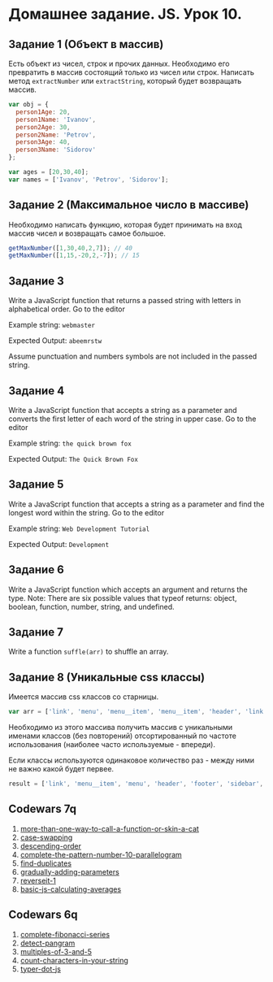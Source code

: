 # Домашнее задание. JS. Урок 10.

## Задание 1 (Объект в массив)

Есть объект из чисел, строк и прочих данных. Необходимо его превратить в массив состоящий только из чисел или строк.
Написать метод `extractNumber` или `extractString`, который будет возвращать массив.

```js
var obj = {
  person1Age: 20,
  person1Name: 'Ivanov',
  person2Age: 30,
  person2Name: 'Petrov',
  person3Age: 40,
  person3Name: 'Sidorov'
};

var ages = [20,30,40];
var names = ['Ivanov', 'Petrov', 'Sidorov'];
```

## Задание 2 (Максимальное число в массиве)
Необходимо написать функцию, которая будет принимать на вход массив чисел и возвращать самое большое.

```js
getMaxNumber([1,30,40,2,7]); // 40
getMaxNumber([1,15,-20,2,-7]); // 15
```

## Задание 3
Write a JavaScript function that returns a passed string with letters in alphabetical order. Go to the editor

Example string: `webmaster` 

Expected Output: `abeemrstw`

Assume punctuation and numbers symbols are not included in the passed string.

## Задание 4
Write a JavaScript function that accepts a string as a parameter and converts the first letter of each word of the string in upper case. Go to the editor

Example string: `the quick brown fox` 

Expected Output: `The Quick Brown Fox`

## Задание 5
Write a JavaScript function that accepts a string as a parameter and find the longest word within the string. Go to the editor

Example string: `Web Development Tutorial` 

Expected Output: `Development`

## Задание 6
Write a JavaScript function which accepts an argument and returns the type.
Note: There are six possible values that typeof returns: object, boolean, function, number, string, and undefined.

## Задание 7
Write a function `suffle(arr)` to shuffle an array. 
 
## Задание 8 (Уникальные css классы)
Имеется массив css классов со старницы.
 
```js
var arr = ['link', 'menu', 'menu__item', 'menu__item', 'header', 'link', 'footer', 'sidebar', 'link' ... ];
```

Необходимо из этого массива получить массив с уникальными именами классов (без повторений) отсортированный по частоте использования 
(наиболее часто используемые - впереди).

Если классы используются одинаковое количество раз - между ними не важно какой будет первее. 

```js
result = ['link', 'menu__item', 'menu', 'header', 'footer', 'sidebar', ... ];
``` 

## Codewars 7q

1. [more-than-one-way-to-call-a-function-or-skin-a-cat](http://www.codewars.com/kata/more-than-one-way-to-call-a-function-or-skin-a-cat)
2. [case-swapping](http://www.codewars.com/kata/case-swapping)
3. [descending-order](http://www.codewars.com/kata/descending-order)
4. [complete-the-pattern-number-10-parallelogram](http://www.codewars.com/kata/complete-the-pattern-number-10-parallelogram)
5. [find-duplicates](http://www.codewars.com/kata/find-duplicates)
6. [gradually-adding-parameters](http://www.codewars.com/kata/gradually-adding-parameters)
7. [reverseit-1](http://www.codewars.com/kata/reverseit-1)
8. [basic-js-calculating-averages](http://www.codewars.com/kata/basic-js-calculating-averages)

## Codewars 6q

1. [complete-fibonacci-series](http://www.codewars.com/kata/complete-fibonacci-series)
2. [detect-pangram](http://www.codewars.com/kata/detect-pangram)
3. [multiples-of-3-and-5](http://www.codewars.com/kata/multiples-of-3-and-5)
4. [count-characters-in-your-string](http://www.codewars.com/kata/count-characters-in-your-string)
5. [typer-dot-js](http://www.codewars.com/kata/typer-dot-js)

